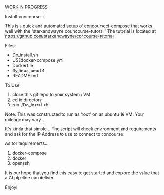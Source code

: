 WORK IN PROGRESS

Install-concourseci

This is a quick and automated setup of concourseci-compose that works well with the 'starkandwayne councourse-tutorail'
The tutorial is located at https://github.com/starkandwayne/concourse-tutorial

Files:
 * Do_install.sh
 * USEdocker-compose.yml
 * Dockerfile
 * fly_linux_amd64
 * README.md
 
 To Use:  
 1) clone this git repo to your system / VM
 2) cd to directory
 3) run    ./Do_install.sh
 
 Note: This was constructed to run as 'root' on an ubuntu 16 VM. Your mileage may vary...
 
 It's kinda that simple...
The script will check environment and requirements and ask for the IP-Address to use to connect to concourse.
 
 As for requirements...
 1) docker-compose
 2) docker
 3) openssh
 

 It is our hope that you find this easy to get started and explore the value that a CI pipeline can deliver.
 
 Enjoy!
